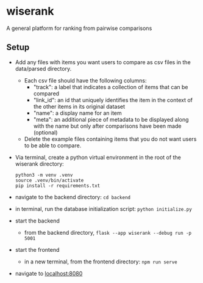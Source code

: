 # wiserank

A general platform for ranking from pairwise comparisons

## Setup

- Add any files with items you want users to compare as csv files in the data/parsed directory.
  - Each csv file should have the following columns:
    - "track": a label that indicates a collection of items that can be compared
    - "link_id": an id that uniquely identifies the item in the context of the other items in its original dataset
    - "name": a display name for an item
    - "meta": an additional piece of metadata to be displayed along with the name but only after comparisons have been made (optional)
  - Delete the example files containing items that you do not want users to be able to compare.

- Via terminal, create a python virtual environment in the root of the wiserank directory:

  ```shell
  python3 -m venv .venv
  source .venv/bin/activate
  pip install -r requirements.txt
  ```

- navigate to the backend directory: `cd backend`
- in terminal, run the database initialization script: `python initialize.py`

- start the backend
  - from the backend directory, `flask --app wiserank --debug run -p 5001`
- start the frontend
  - in a new terminal, from the frontend directory: `npm run serve`

- navigate to [localhost:8080](http://localhost:8080)
